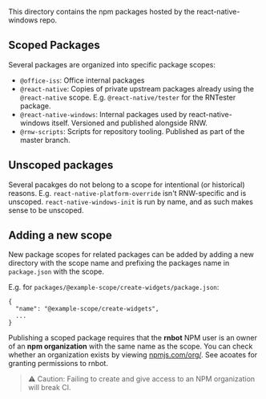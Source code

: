This directory contains the npm packages hosted by the react-native-windows repo. 

## Scoped Packages

Several packages are organized into specific package scopes:

- `@office-iss`: Office internal packages
- `@react-native`: Copies of private upstream packages already using the `@react-native` scope. E.g. `@react-native/tester` for the RNTester package.
- `@react-native-windows`: Internal packages used by react-native-windows itself. Versioned and published alongside RNW.
- `@rnw-scripts`: Scripts for repository tooling. Published as part of the master branch.

## Unscoped packages

Several pacakges do not belong to a scope for intentional (or historical) reasons. E.g. `react-native-platform-override` isn't RNW-specific and
is unscoped. `react-native-windows-init` is run by name, and as such makes sense to be unscoped.

## Adding a new scope

New package scopes for related packages can be added by adding a new directory with the scope name and prefixing the
packages name in `package.json` with the scope.

E.g. for `packages/@example-scope/create-widgets/package.json`:
```jsonc
{
  "name": "@example-scope/create-widgets",
  ...
}
```

Publishing a scoped package requires that the **rnbot** NPM user is an owner of an **npm organization** with the
same name as the scope. You can check whether an organization exists by viewing [npmjs.com/org/<scope>](https://www.npmjs.com/org/rnw-scripts).
See acoates for granting permissions to rnbot.

> ⚠ Caution: Failing to create and give access to an NPM organization will break CI.
